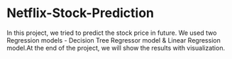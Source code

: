 # Netflix-Stock-Prediction
In this project, we tried to predict the stock price in future. We used two Regression models - Decision Tree Regressor model &amp; Linear Regression model.At the end of the project, we will show the results with visualization.
